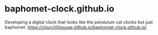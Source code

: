 # baphomet-clock.github.io
Developing a digital clock that looks like the pendulum cat clocks but just baphomet.
https://church0mouse.github.io/baphomet-clock.github.io/
